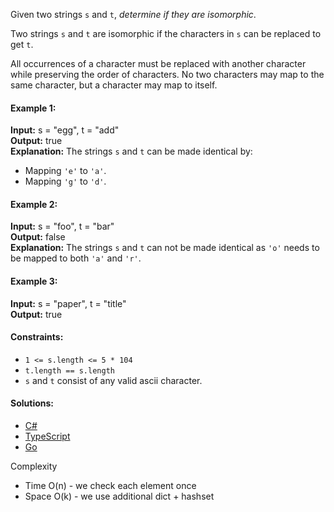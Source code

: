 Given two strings `s` and `t`, _determine if they are isomorphic_.

Two strings `s` and `t` are isomorphic if the characters in `s` can be replaced to get `t`.

All occurrences of a character must be replaced with another character while preserving the order of characters. No two characters may map to the same character, but a character may map to itself.

 

#### Example 1:

**Input:** s = "egg", t = "add"  
**Output:** true  
**Explanation:** The strings `s` and `t` can be made identical by:
- Mapping `'e'` to `'a'`.
- Mapping `'g'` to `'d'`.

#### Example 2:

**Input:** s = "foo", t = "bar"  
**Output:** false  
**Explanation:** The strings `s` and `t` can not be made identical as `'o'` needs to be mapped to both `'a'` and `'r'`.

#### Example 3:

**Input:** s = "paper", t = "title"  
**Output:** true

 

#### Constraints:

- `1 <= s.length <= 5 * 104`
- `t.length == s.length`
- `s` and `t` consist of any valid ascii character.

 #### Solutions:

 - [C#](/hashmap/isomorphic-strings/isomorphic-strings.cs)
 - [TypeScript](/hashmap/isomorphic-strings/isomorphic-strings.ts)
 - [Go](/hashmap/isomorphic-strings/isomorphic-string.go)

Complexity
- Time O(n) - we check each element once
- Space O(k) - we use additional dict + hashset